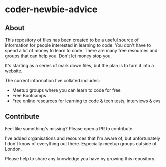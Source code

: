 # coder-newbie-advice

## About

This repository of files has been created to be a useful source of information for people interested in learning to code. 
You don't have to spend a lot of money to learn to code. There are many free resources and groups that can help you. Don't let money stop you.

It's starting as a series of mark down files, but the plan is to turn it into a website.

The current information I've collated includes:
* Meetup groups where you can learn to code for free
* Free Bootcamps
* Free online resources for learning to code & tech tests, interviews & cvs


## Contribute

Feel like something's missing? Please open a PR to contribute. 

I've added organisations and resources that I'm aware of, but unfortunately I don't know of everything out there. Especially meetup groups outside of London. 

Please help to share any knowledge you have by growing this repository.
